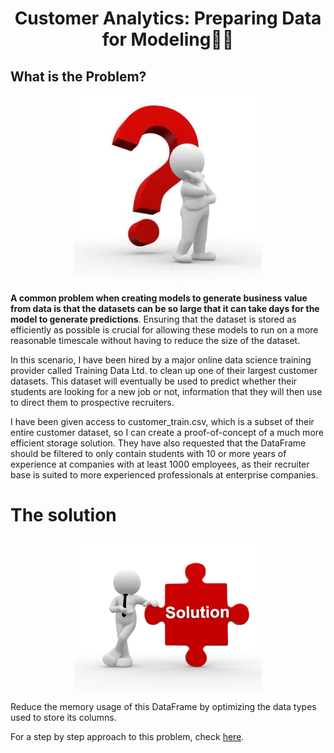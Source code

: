 <div align="center">
  
  # Customer Analytics: Preparing Data for Modeling🤹‍♀️

</div>


## What is the Problem?

<p align="center">
    <img width="300" src="https://github.com/HannahIgboke/Customer-Analytics-Preparing-Data-for-Modeling/blob/main/Files/Problem.jpg" alt="The problem">
</p>


**A common problem when creating models to generate business value from data is that the datasets can be so large that it can take days for the model to generate predictions**. Ensuring that the dataset is stored as efficiently as possible is crucial for allowing these models to run on a more reasonable timescale without having to reduce the size of the dataset.


In this scenario, I have been hired by a major online data science training provider called Training Data Ltd. to clean up one of their largest customer datasets. This dataset will eventually be used to predict whether their students are looking for a new job or not, information that they will then use to direct them to prospective recruiters.


I have been given access to customer_train.csv, which is a subset of their entire customer dataset, so I can create a proof-of-concept of a much more efficient storage solution. They have also requested that the DataFrame should be filtered to only contain students with 10 or more years of experience at companies with at least 1000 employees, as their recruiter base is suited to more experienced professionals at enterprise companies.


# The solution


<p align="center">
    <img width="300" src="https://github.com/HannahIgboke/Customer-Analytics-Preparing-Data-for-Modeling/blob/main/Files/Solution.jpeg" alt="The Solution">
</p>


Reduce the memory usage of this DataFrame by optimizing the data types used to store its columns.


For a step by step approach to this problem, check [here](https://github.com/HannahIgboke/Customer-Analytics-Preparing-Data-for-Modeling/blob/main/Files/Customer%20analytics.ipynb).
